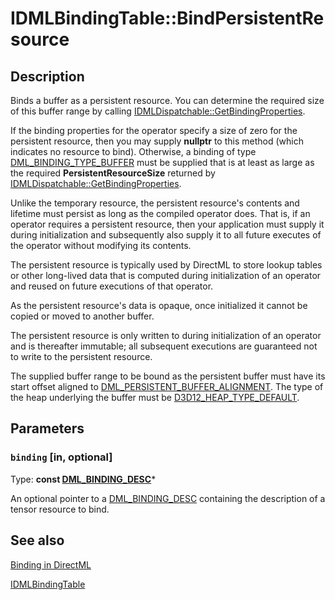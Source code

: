 # IDMLBindingTable::BindPersistentResource

## Description

Binds a buffer as a persistent resource. You can determine the required size of this buffer range by calling [IDMLDispatchable::GetBindingProperties](https://learn.microsoft.com/windows/win32/api/directml/nf-directml-idmldispatchable-getbindingproperties).

If the binding properties for the operator specify a size of zero for the persistent resource, then you may supply **nullptr** to this method (which indicates no resource to bind). Otherwise, a binding of type [DML_BINDING_TYPE_BUFFER](https://learn.microsoft.com/windows/win32/api/directml/ne-directml-dml_binding_type) must be supplied that is at least as large as the required **PersistentResourceSize** returned by [IDMLDispatchable::GetBindingProperties](https://learn.microsoft.com/windows/win32/api/directml/nf-directml-idmldispatchable-getbindingproperties).

Unlike the temporary resource, the persistent resource's contents and lifetime must persist as long as the compiled operator does. That is, if an operator requires a persistent resource, then your application must supply it during initialization and subsequently also supply it to all future executes of the operator without modifying its contents.

The persistent resource is typically used by DirectML to store lookup tables or other long-lived data that is computed during initialization of an operator and reused on future executions of that operator.

As the persistent resource's data is opaque, once initialized it cannot be copied or moved to another buffer.

The persistent resource is only written to during initialization of an operator and is thereafter immutable; all subsequent executions are guaranteed not to write to the persistent resource.

The supplied buffer range to be bound as the persistent buffer must have its start offset aligned to [DML_PERSISTENT_BUFFER_ALIGNMENT](https://learn.microsoft.com/windows/desktop/direct3d12/direct3d-directml-constants). The type of the heap underlying the buffer must be [D3D12_HEAP_TYPE_DEFAULT](https://learn.microsoft.com/windows/win32/api/d3d12/ne-d3d12-d3d12_heap_type).

## Parameters

### `binding` [in, optional]

Type: **const [DML_BINDING_DESC](https://learn.microsoft.com/windows/win32/api/directml/ns-directml-dml_binding_desc)***

An optional pointer to a [DML_BINDING_DESC](https://learn.microsoft.com/windows/win32/api/directml/ns-directml-dml_binding_desc) containing the description of a tensor resource to bind.

## See also

[Binding in DirectML](https://learn.microsoft.com/windows/ai/directml/dml-binding)

[IDMLBindingTable](https://learn.microsoft.com/windows/win32/api/directml/nn-directml-idmlbindingtable)